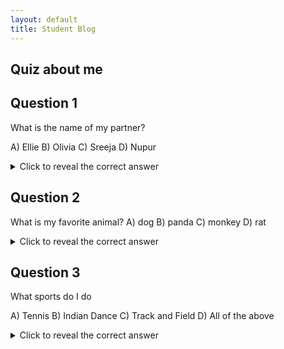 ```yaml
---
layout: default
title: Student Blog
---
```

## Quiz about me
## Question 1
What is the name of my partner?

A) Ellie
B) Olivia
C) Sreeja
D) Nupur

<details>
<summary>Click to reveal the correct answer</summary>
The correct answer is D) Nupur.
</details>

## Question 2
What is my favorite animal?
A) dog
B) panda
C) monkey
D) rat

<details>
<summary>Click to reveal the correct answer</summary>
The correct answer is A) dog.
</details>

## Question 3
What sports do I do

A) Tennis
B) Indian Dance
C) Track and Field
D) All of the above

<details>
<summary>Click to reveal the correct answer</summary>
The correct answer is D) All of the above.
</details>